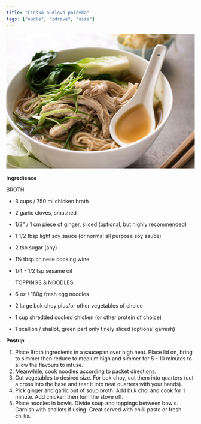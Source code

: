 ```yaml
---
title: "Čínská nudlová polévka"
tags: ["nudle", "zdravé", "asie"]
---
```


![noodlesoup](./images/chickenSoup.jpg)

**Ingredience**

BROTH

- 3 cups / 750 ml chicken broth
- 2 garlic cloves, smashed
- 1/3" / 1 cm piece of ginger, sliced (optional, but highly recommended)
- 1 1/2 tbsp light soy sauce (or normal all purpose soy sauce)
- 2 tsp sugar (any)
- 1½ tbsp chinese cooking wine
- 1/4 - 1/2 tsp sesame oil

  TOPPINGS & NOODLES

- 6 oz / 180g fresh egg noodles
- 2 large bok choy plus/or other vegetables of choice
- 1 cup shredded cooked chicken (or other protein of choice)
- 1 scallion / shallot, green part only finely sliced (optional garnish)

**Postup**

1. Place Broth ingredients in a saucepan over high heat. Place lid on, bring to simmer then reduce to medium high and simmer for 5 - 10 minutes to allow the flavours to infuse.
2. Meanwhile, cook noodles according to packet directions.
3. Cut vegetables to desired size. For bok choy, cut them into quarters (cut a cross into the base and tear it into neat quarters with your hands).
4. Pick ginger and garlic out of soup broth. Add buk choi and cook for 1 minute. Add chicken then turn the stove off.
5. Place noodles in bowls. Divide soup and toppings between bowls. Garnish with shallots if using. Great served with chilli paste or fresh chillis.
